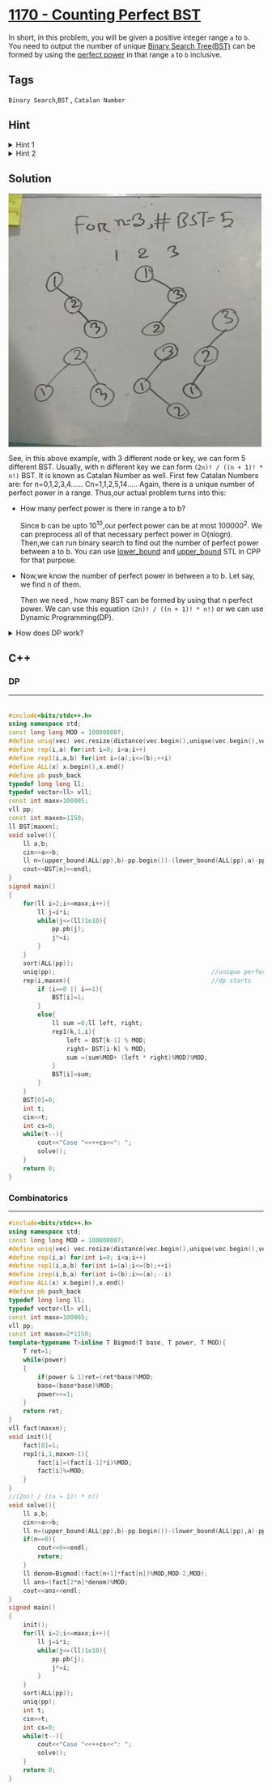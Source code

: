 # [1170 - Counting Perfect BST](http://lightoj.com/volume_showproblem.php?problem=1170)  

In short, in this problem, you will be given a positive integer range `a` to `b`. You need to output the number of unique [Binary Search Tree(BST)](https://hellohasan.com/category/data-structure/tree/binary-search-tree-bst/) can be formed by using the [perfect power](https://en.wikipedia.org/wiki/Perfect_power) in that range `a` to `b` inclusive.  

## Tags

`Binary Search`,`BST` , `Catalan Number`

## Hint

<details>
<summary>  
    Hint 1
</summary>

How many perfect power can be found in a range? Is it constant?
</details>

<details>
<summary>  
    Hint 2
</summary>

How many BST can be formed by using n unique numbers?
</details>

## Solution

<img src="BST.jpg" width="500" height="500" align="middle">  



See, in this above example, with 3 different node or key, we can form 5 different BST. Usually, with n different key we can form `(2n)! / ((n + 1)! * n!)` BST. It is known as Catalan Number as well. First few Catalan Numbers are: for n=0,1,2,3,4...... Cn=1,1,2,5,14..... Again, there is a unique number of perfect power in a range. Thus,our actual problem turns into this:  
- How many perfect power is there in range a to b?  

	Since b can be upto 10<sup>10</sup>,our perfect power can be at most 100000<sup>2</sup>. We can preprocess all of that necessary perfect power in O(nlogn). Then,we can run binary search to find out the number of perfect power between a to b. You can use [lower_bound](https://www.geeksforgeeks.org/lower_bound-in-cpp/) and [upper_bound](https://www.geeksforgeeks.org/upper_bound-in-cpp/) STL in CPP for that purpose.  
- Now,we know the number of perfect power in between a to b. Let say, we find n of them.

	Then we need , how many BST can be formed by using that n perfect power. We can use this equation `(2n)! / ((n + 1)! * n!)` or we can use Dynamic Programming(DP).
	

<details>
<summary>  
    How does DP work?
</summary>

<img src="BST_recur.JPG" width="500" height="50" align="middle"> 


For different value of n,this recurrence relation is true and base case for that recurrence is, for n=0 we can form an empty BST and for n=1 we can form a BST contains a node.  

Let say, we have `n` nodes and if you choose a node as root then we have `n-1` non-root node choices. Again,from these `n-1` non-root node choices,we can partition them into two parts: one containing the nodes lesser than the root node and one containing the nodes greater than the root. If `i` is our chosen root node,then we will have `i-1` non-root node lesser than root `i` and `n-i` non-root node greater than `i`. For these two sets of non-root node, we will find a certain amount of BST and total BST would be `t(i-1)*t(n-i)`. Multiplication? Because those two non-root set is disjoint. For,choosing every node as root node,we can find total these amount of BST for `n` nodes.  

<img src="BST_recur.JPG" width="500" height="50" align="middle"> 

 
</details>


## C++
### DP
-----
```cpp 

#include<bits/stdc++.h>
using namespace std;
const long long MOD = 100000007;
#define uniq(vec) vec.resize(distance(vec.begin(),unique(vec.begin(),vec.end())))
#define rep(i,a) for(int i=0; i<a;i++)
#define rep1(i,a,b) for(int i=(a);i<=(b);++i)
#define ALL(x) x.begin(),x.end()
#define pb push_back
typedef long long ll;
typedef vector<ll> vll;
const int maxx=100005;
vll pp;
const int maxxn=1150;
ll BST[maxxn];
void solve(){
    ll a,b;
    cin>>a>>b;
    ll n=(upper_bound(ALL(pp),b)-pp.begin())-(lower_bound(ALL(pp),a)-pp.begin());
    cout<<BST[n]<<endl;
}
signed main()
{
    for(ll i=2;i<=maxx;i++){
        ll j=i*i;
        while(j<=(ll)1e10){
            pp.pb(j);
            j*=i;
        }
    }
    sort(ALL(pp));
    uniq(pp);                                           //unique perfect power stored
    rep(i,maxxn){                                       //dp starts
        if (i==0 || i==1){
            BST[i]=1;
        }
        else{
            ll sum =0;ll left, right;
            rep1(k,1,i){
                left = BST[k-1] % MOD;
                right= BST[i-k] % MOD;
                sum =(sum%MOD+ (left * right)%MOD)%MOD;
            }
            BST[i]=sum;
        }
    }
    BST[0]=0;
    int t;
    cin>>t;
    int cs=0;
    while(t--){
        cout<<"Case "<<++cs<<": ";
        solve();
    }
    return 0;
}
```

### Combinatorics
-----
```cpp 
#include<bits/stdc++.h>
using namespace std;
const long long MOD = 100000007;
#define uniq(vec) vec.resize(distance(vec.begin(),unique(vec.begin(),vec.end())))
#define rep(i,a) for(int i=0; i<a;i++)
#define rep1(i,a,b) for(int i=(a);i<=(b);++i)
#define irep(i,b,a) for(int i=(b);i>=(a);--i)
#define ALL(x) x.begin(),x.end()
#define pb push_back
typedef long long ll;
typedef vector<ll> vll;
const int maxx=100005;
vll pp;
const int maxxn=2*1150;
template<typename T>inline T Bigmod(T base, T power, T MOD){
    T ret=1;
    while(power)
    {
        if(power & 1)ret=(ret*base)%MOD;
        base=(base*base)%MOD;
        power>>=1;
    }
    return ret;
}
vll fact(maxxn);
void init(){
    fact[0]=1;
    rep1(i,1,maxxn-1){
        fact[i]=(fact[i-1]*i)%MOD;
        fact[i]%=MOD;
    }
}
//(2n)! / ((n + 1)! * n!)
void solve(){
    ll a,b;
    cin>>a>>b;
    ll n=(upper_bound(ALL(pp),b)-pp.begin())-(lower_bound(ALL(pp),a)-pp.begin());
    if(n==0){
        cout<<0<<endl;
        return;
    }
    ll denom=Bigmod((fact[n+1]*fact[n])%MOD,MOD-2,MOD);
    ll ans=(fact[2*n]*denom)%MOD;
    cout<<ans<<endl;
}
signed main()
{
    init();
    for(ll i=2;i<=maxx;i++){
        ll j=i*i;
        while(j<=(ll)1e10){
            pp.pb(j);
            j*=i;
        }
    }
    sort(ALL(pp));
    uniq(pp);
    int t;
    cin>>t;
    int cs=0;
    while(t--){
        cout<<"Case "<<++cs<<": ";
        solve();
    }
    return 0;
}
```
